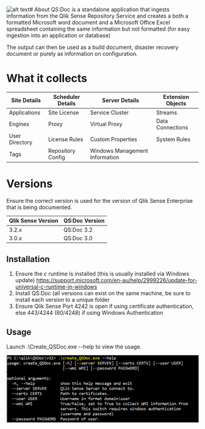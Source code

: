 ![alt text](http://url/to/img.png)# About
QS:Doc is a standalone application that ingests information from the Qlik Sense Repository Service and creates a both a formatted Microsoft word document and a Microsoft Office Excel spreadsheet containing the same information but not formatted (for easy ingestion into an application or database)

The output can then be used as a build document, disaster recovery document or purely as information on configuration.

# What it collects

| Site Details  | Scheduler Details | Server Details | Extension Objects |
|---------------|-------------------|----------------|-------------------| 
| Applications  | Site License      | Service Cluster| Streams           | 
| Engines       | Proxy             | Virtual Proxy  | Data Connections  | 
| User Directory| License Rules     | Custom Properties | System Rules   | 
| Tags          | Repository Config | Windows Management Information |   | 


# Versions

Ensure the correct version is used for the version of Qlik Sense Enterprise that is being documented.

| Qlik Sense Version | QS:Doc Version |
|--------------------|----------------|
| 3.2.x | QS:Doc 3.2|
| 3.0.x | QS:Doc 3.0|

## Installation
1. Ensure the c runtime is installed (this is usually installed via Windows update)
https://support.microsoft.com/en-au/help/2999226/update-for-universal-c-runtime-in-windows
2. Install QS:Doc (all versions can exist on the same machine, be sure to install each version to a unique folder
3. Ensure Qlik Sense Port 4242 is open if using certificate authentication, else 443/4244 (80/4248) if using Windows Authentication

## Usage
Launch .\Create_QSDoc.exe --help to view the usage.

![alt text](https://github.com/clintcarr/qs-doc/blob/master/help.png)
